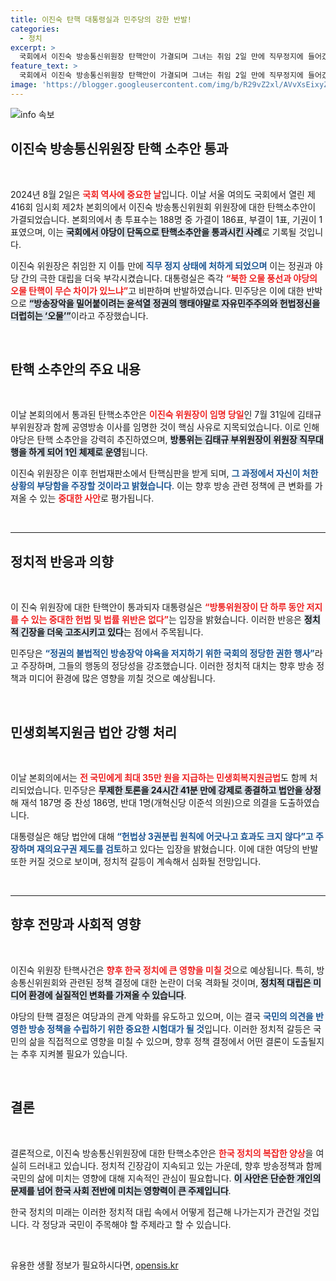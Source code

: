 ```yaml
---
title: 이진숙 탄핵 대통령실과 민주당의 강한 반발!
categories:
  - 정치
excerpt: >
  국회에서 이진숙 방송통신위원장 탄핵안이 가결되며 그녀는 취임 2일 만에 직무정지에 들어갔다. 야당의 공세와 대통령실의 강한 반발 속, 방송 장악 논란이 커지고 있다! 클릭해서 자세히 알아보세요!
feature_text: >
  국회에서 이진숙 방송통신위원장 탄핵안이 가결되며 그녀는 취임 2일 만에 직무정지에 들어갔다. 야당의 공세와 대통령실의 강한 반발 속, 방송 장악 논란이 커지고 있다! 클릭해서 자세히 알아보세요!
image: 'https://blogger.googleusercontent.com/img/b/R29vZ2xl/AVvXsEixyZcFfHzMRdzZMjFBmAUKJYCLCGyLL1o632UiGVXcaFdKo_bkvkuCioo0uUKlGfBVcT3P84aROyZIXSBEx3Aw5nCQ3pTgDom1WDC4m8eifvWiAmWEEVb4x6G_l8C0QH225ldMjyaFvpxGEBGNO37VmDTDMHGhJPq73UglMfDca1-0aw/s1600/blogspot.png'
---
```


<p><img src="https://blogger.googleusercontent.com/img/b/R29vZ2xl/AVvXsEixyZcFfHzMRdzZMjFBmAUKJYCLCGyLL1o632UiGVXcaFdKo_bkvkuCioo0uUKlGfBVcT3P84aROyZIXSBEx3Aw5nCQ3pTgDom1WDC4m8eifvWiAmWEEVb4x6G_l8C0QH225ldMjyaFvpxGEBGNO37VmDTDMHGhJPq73UglMfDca1-0aw/s1600/blogspot.png" alt="info 속보" /></p>

<h2 data-ke-size="size26">이진숙 방송통신위원장 탄핵 소추안 통과</h2>

<p data-ke-size="size16">&nbsp;</p>

<p>2024년 8월 2일은 <b><span style="color: #ee2323;">국회 역사에 중요한 날</span></b>입니다. 이날 서울 여의도 국회에서 열린 제416회 임시회 제2차 본회의에서 이진숙 방송통신위원회 위원장에 대한 탄핵소추안이 가결되었습니다. 본회의에서 총 투표수는 188명 중 가결이 186표, 부결이 1표, 기권이 1표였으며, 이는 <b><span style="background-color: #21538527;">국회에서 야당이 단독으로 탄핵소추안을 통과시킨 사례</span></b>로 기록될 것입니다. </p>

<p>이진숙 위원장은 취임한 지 이틀 만에 <b><span style="color: #1a5490;">직무 정지 상태에 처하게 되었으며</span></b> 이는 정권과 야당 간의 극한 대립을 더욱 부각시켰습니다. 대통령실은 즉각 <b><span style="color: #ee2323;">“북한 오물 풍선과 야당의 오물 탄핵이 무슨 차이가 있느냐”</span></b>고 비판하며 반발하였습니다. 민주당은 이에 대한 반박으로 <b><span style="background-color: #21538527;">“방송장악을 밀어붙이려는 윤석열 정권의 행태야말로 자유민주주의와 헌법정신을 더럽히는 ‘오물’”</span></b>이라고 주장했습니다.</p>

<p data-ke-size="size16">&nbsp;</p>

<h2 data-ke-size="size26">탄핵 소추안의 주요 내용</h2>

<p data-ke-size="size16">&nbsp;</p>

<p>이날 본회의에서 통과된 탄핵소추안은 <b><span style="color: #ee2323;">이진숙 위원장이 임명 당일</span></b>인 7월 31일에 김태규 부위원장과 함께 공영방송 이사를 임명한 것이 핵심 사유로 지목되었습니다. 이로 인해 야당은 탄핵 소추안을 강력히 추진하였으며, <b><span style="background-color: #21538527;">방통위는 김태규 부위원장이 위원장 직무대행을 하게 되어 1인 체제로 운영</span></b>됩니다.</p>

<p>이진숙 위원장은 이후 헌법재판소에서 탄핵심판을 받게 되며, <b><span style="color: #1a5490;">그 과정에서 자신이 처한 상황의 부당함을 주장할 것이라고 밝혔습니다</span></b>. 이는 향후 방송 관련 정책에 큰 변화를 가져올 수 있는 <b><span style="color: #ee2323;">중대한 사안</span></b>로 평가됩니다.</p>

<p data-ke-size="size16">&nbsp;</p>

<hr>

<h2 data-ke-size="size26">정치적 반응과 의향</h2>

<p data-ke-size="size16">&nbsp;</p>

<p>이 진숙 위원장에 대한 탄핵안이 통과되자 대통령실은 <b><span style="color: #ee2323;">“방통위원장이 단 하루 동안 저지를 수 있는 중대한 헌법 및 법률 위반은 없다”</span></b>는 입장을 밝혔습니다. 이러한 반응은 <b><span style="background-color: #21538527;">정치적 긴장을 더욱 고조시키고 있다</span></b>는 점에서 주목됩니다. </p>

<p>민주당은 <b><span style="color: #1a5490;">“정권의 불법적인 방송장악 야욕을 저지하기 위한 국회의 정당한 권한 행사”</span></b>라고 주장하며, 그들의 행동의 정당성을 강조했습니다. 이러한 정치적 대치는 향후 방송 정책과 미디어 환경에 많은 영향을 끼칠 것으로 예상됩니다.</p>

<p data-ke-size="size16">&nbsp;</p>

<h2 data-ke-size="size26">민생회복지원금 법안 강행 처리</h2>

<p data-ke-size="size16">&nbsp;</p>

<p>이날 본회의에서는 <b><span style="color: #ee2323;">전 국민에게 최대 35만 원을 지급하는 민생회복지원금법</span></b>도 함께 처리되었습니다. 민주당은 <b><span style="background-color: #21538527;">무제한 토론을 24시간 41분 만에 강제로 종결하고 법안을 상정</span></b>해 재석 187명 중 찬성 186명, 반대 1명(개혁신당 이준석 의원)으로 의결을 도출하였습니다.</p>

<p>대통령실은 해당 법안에 대해 <b><span style="color: #1a5490;">“헌법상 3권분립 원칙에 어긋나고 효과도 크지 않다”고 주장하며 재의요구권 제도를 검토</span></b>하고 있다는 입장을 밝혔습니다. 이에 대한 여당의 반발 또한 커질 것으로 보이며, 정치적 갈등이 계속해서 심화될 전망입니다.</p>

<p data-ke-size="size16">&nbsp;</p>

<hr>

<h2 data-ke-size="size26">향후 전망과 사회적 영향</h2>

<p data-ke-size="size16">&nbsp;</p>

<p>이진숙 위원장 탄핵사건은 <b><span style="color: #ee2323;">향후 한국 정치에 큰 영향을 미칠 것</span></b>으로 예상됩니다. 특히, 방송통신위원회와 관련된 정책 결정에 대한 논란이 더욱 격화될 것이며, <b><span style="background-color: #21538527;">정치적 대립은 미디어 환경에 실질적인 변화를 가져올 수 있습니다</span></b>.</p>

<p>야당의 탄핵 결정은 여당과의 관계 악화를 유도하고 있으며, 이는 결국 <b><span style="color: #1a5490;">국민의 의견을 반영한 방송 정책을 수립하기 위한 중요한 시험대가 될 것</span></b>입니다. 이러한 정치적 갈등은 국민의 삶을 직접적으로 영향을 미칠 수 있으며, 향후 정책 결정에서 어떤 결론이 도출될지는 추후 지켜볼 필요가 있습니다. </p>

<p data-ke-size="size16">&nbsp;</p>

<h2 data-ke-size="size26">결론</h2>

<p data-ke-size="size16">&nbsp;</p>

<p>결론적으로, 이진숙 방송통신위원장에 대한 탄핵소추안은 <b><span style="color: #ee2323;">한국 정치의 복잡한 양상</span></b>을 여실히 드러내고 있습니다. 정치적 긴장감이 지속되고 있는 가운데, 향후 방송정책과 함께 국민의 삶에 미치는 영향에 대해 지속적인 관심이 필요합니다. <b><span style="background-color: #21538527;">이 사안은 단순한 개인의 문제를 넘어 한국 사회 전반에 미치는 영향력이 큰 주제입니다</span></b>. </p>

<p>한국 정치의 미래는 이러한 정치적 대립 속에서 어떻게 접근해 나가는지가 관건일 것입니다. 각 정당과 국민이 주목해야 할 주제라고 할 수 있습니다. </p>

<p data-ke-size="size16">&nbsp;</p>
유용한 생활 정보가 필요하시다면, <a href="https://opensis.kr" rel="dofollow">opensis.kr</a>


